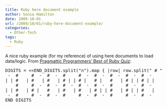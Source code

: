 ```yaml
---
title: Ruby here document example
author: Sonia Hamilton
date: 2009-10-01
url: /2009/10/01/ruby-here-document-example/
categories:
  - Other-Tech
tags:
  - Ruby
---
```

A nice ruby example (for my reference) of using here documents to load data/logic. From [Pragmattic Programmers&#8217; Best of Ruby Quiz][1]:

<!--more-->

<pre>DIGITS = &lt;&lt;END_DIGITS.split("n").map { |row| row.split(" # ") }.transpose
 -  #     #  -  #  -  #     #  -  #  -  #  -  #  -  #  -
| | #   | #   | #   | # | | # |   # |   #   | # | | # | |
    #     #  -  #  -  #  -  #  -  #  -  #     #  -  #  -
| | #   | # |   #   | #   | #   | # | | #   | # | | #   |
 -  #     #  -  #  -  #     #  -  #  -  #     #  -  #  -
END_DIGITS</pre>

 [1]: http://www.pragprog.com/titles/fr_quiz/best-of-ruby-quiz
